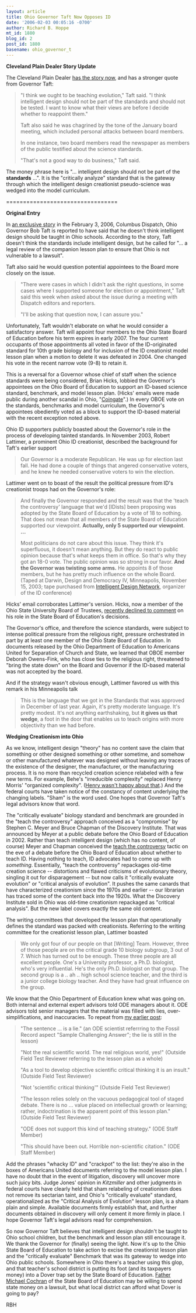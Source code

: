 ```yaml
---
layout: article
title: Ohio Governor Taft Now Opposes ID
date: '2006-02-03 00:05:16 -0700'
author: Richard B. Hoppe
mt_id: 1880
blog_id: 2
post_id: 1880
basename: ohio_governor_t
---
```

**Cleveland Plain Dealer Story Update**

The Cleveland Plain Dealer [has the story now](http://www.cleveland.com/ohio/plaindealer/index.ssf?/base/news/1139046202261880.xml&amp;coll=2), and has a stronger quote from Governor Taft:

>  "I think we ought to be teaching evolution," Taft said. "I think intelligent design should not be part of the standards and should not be tested. I want to know what their views are before I decide whether to reappoint them."
> 
> Taft also said he was chagrined by the tone of the January board meeting, which included personal attacks between board members.
> 
> In one instance, two board members read the newspaper as members of the public testified about the science standards.
> 
> "That's not a good way to do business," Taft said. 

The money phrase here is "... intelligent design should not be part of the **standards** ...".  It is the "critically analyze" standard that is the gateway through which the intelligent design creationist pseudo-science was wedged into the model curriculum.

=================================

**Original Entry**

In [an exclusive story](http://www.dispatch.com/news-story.php?story=163812) in the February 3, 2006, Columbus Dispatch, Ohio Governor Bob Taft is reported to have said that he doesn't think intelligent design should be taught in Ohio schools.  According to the story, Taft doesn't think the standards include intelligent design, but he called for "... a legal review of the companion lesson plan to ensure that Ohio is not vulnerable to a lawsuit".  

Taft also said he would question potential appointees to the Board more closely on the issue.

> "There were cases in which I didn't ask the right questions, in some cases where I supported someone for election or appointment," Taft said this week when asked about the issue during a meeting with Dispatch editors and reporters.
> 
> "I'll be asking that question now, I can assure you." 

Unfortunately, Taft wouldn't elaborate on what he would consider a satisfactory answer.  Taft will appoint four members to the Ohio State Board of Education before his term expires in early 2007.  The four current occupants of those appointments all voted in favor of the ID-originated standard for 10th grade biology and for inclusion of the ID creationist model lesson plan when a motion to delete it was defeated in 2004. One changed his vote in the recent narrow vote (9-8) to retain it.

This is a reversal for a Governor whose chief of staff when the science standards were being considered, Brian Hicks, lobbied the Governor's appointees on the Ohio Board of Education to support an ID-based science standard, benchmark, and model lesson plan. (Hicks' emails were made public during another scandal in Ohio, "[Coingate](http://en.wikipedia.org/wiki/Coingate)".)  In every OBOE vote on the standards, benchmarks and model curriculum, the Governor's appointees obediently voted as a block to support the ID-based material with the recent exception noted above.

Ohio ID supporters publicly boasted about the Governor's role in the process of developing tainted standards.  In November 2003, Robert Lattimer, a prominent Ohio ID creationist, described the background for Taft's earlier support

> Our Governor is a moderate Republican.  He was up for election last fall.  He had done a couple of things that angered conservative voters, and he knew he needed conservative voters to win the election.

Lattimer went on to boast of the result the political pressure from ID's creationist troops had on the Governor's role:

> And finally the Governor responded and the result was that the 'teach the controversy' language that we'd \[IDists\] been proposing was adopted by the State Board of Education by a vote of 18 to nothing.  That does not mean that all members of the State Board of Education supported our viewpoint.  **Actually, only 5 supported our viewpoint**.
> **...**
> 
> Most politicians do not care about this issue.  They think it's superfluous, it doesn't mean anything.  But they do react to public opinion because that's what keeps them in office.  So that's why they got an 18-0 vote.  The public opinion was so strong in our favor.  **And the Governor was twisting some arms.**  He appoints 8 of those members, but he has pretty much influence on the whole Board.  (Taped at Darwin, Design and Democracy IV, Minneapolis, November 15, 2003; tape purchased from [Intelligent Design Network](http://www.intelligentdesignnetwork.org/), organizer of the ID conference)

Hicks' email corroborates Lattimer's version.  Hicks, now a member of the Ohio State University Board of Trustees, [recently declined to comment](http://www.thelantern.com/media/paper333/news/2006/01/09/Campus/Professors.Oppose.Science.Curriculum-1322136.shtml?norewrite&amp;sourcedomain=www.thelantern.com) on his role in the State Board of Education's decisions.

The Governor's office, and therefore the science standards, were subject to intense political pressure from the religious right, pressure orchestrated in part by at least one member of the Ohio State Board of Education.  In documents released by the Ohio Department of Education to Americans United for Separation of Church and State, we learned that OBOE member Deborah Owens-Fink, who has close ties to the religious right, threatened to "bring the state down" on the Board and Governor if the ID-based material was not accepted by the board.

And if the strategy wasn't obvious enough, Lattimer favored us with this remark in his Minneapolis talk

> This is the language that we got in the Standards that was approved in December of last year.  Again, it's pretty moderate language.  It's pretty modest.  It's not anything earthshaking, but **it gives us that wedge**, a foot in the door that enables us to teach origins with more objectivity than we had before.

**Wedging Creationism into Ohio**

As we know, intelligent design "theory" has no content save the claim that something or other designed something or other sometime, and somehow or other manufactured whatever was designed without leaving any traces of the existence of the designer, the manufacturer, or the manufacturing process.  It is no more than recycled creation science relabeled with a few new terms.  For example, Behe's "irreducible complexity" replaced Henry Morris' "organized complexity".  ([Henry wasn't happy about that](http://www.icr.org/index.php?module=articles&amp;action=view&amp;ID=476).)  And the federal courts have taken notice of the constancy of content underlying the changing labels.  "Sham" is the word used.  One hopes that Governor Taft's legal advisors know that word.

The "critically evaluate" biology standard and benchmark are grounded in the "teach the controversy" approach conceived as a "compromise" by Stephen C. Meyer and Bruce Chapman of the Discovery Institute.  That was announced by Meyer at a public debate before the Ohio Board of Education in 2002.  Rather than teach intelligent design (which has no content, of course) Meyer and Chapman conceived the [teach the controversy](http://www.wired.com/wired/archive/12.10/evolution_pr.html) tactic on the eve of a debate before the Ohio Board of Education about whether to teach ID.  Having nothing to teach, ID advocates had to come up with _something_.  Essentially, "teach the controversy" repackages old-time creation science -- distortions and flawed criticisms of evolutionary theory, singling it out for disparagement -- but now calls it "critically evaluate evolution" or "critical analysis of evolution".  It pushes the same canards that have characterized creationism since the 1970s and earlier -- our librarian has traced some of the content back into the 1920s.   What the Discovery Institute sold in Ohio was old-time creationism repackaged as "critical analysis".  But the new label covers exactly the same old content.

The writing committees that developed the lesson plan that operationally defines the standard was packed with creationists.  Referring to the writing committee for the creationist lesson plan, Lattimer boasted

>  We only got four of our people on that \[Writing\] Team.  However, three of those people are on the critical grade 10 biology subgroup, 3 out of 7.  Which has turned out to be enough.  These three people are all excellent people.  One's a University professor, a Ph.D. biologist, who's very influential.  He's the only Ph.D. biologist on that group.  The second group is a .. ah .. high school science teacher, and the third is a junior college biology teacher.  And they have had great influence on the group.  

We know that the Ohio Department of Education knew what was going on.  Both internal and external expert advisors told ODE managers about it.  ODE advisors told senior managers that the material was filled with lies, over-simplifications, and inaccuracies.   To repeat from [my earlier post](http://www.pandasthumb.org/archives/2006/01/ohio_fordham_ev_1.html):

> "The sentence ... is a lie." (an ODE scientist referrring to the Fossil Record aspect "Sample Challenging Answer"; the lie is still in the lesson)
> 
> "Not the real scientific world.  The real religious world, yes!"  (Outside Field Test Reviewer referring to the lesson plan as a whole)
> 
> "As a tool to develop objective scientific critical thinking it is an insult."  (Outside Field Test Reviewer)
> 
> "Not 'scientific critical thinking'"  (Outside Field Test Reviewer)
> 
> "The lesson relies solely on the vacuous pedagogical tool of staged debate.  There is no ... value placed on intellectual growth or learning; rather, indoctrination is the apparent point of this lesson plan."  (Outside Field Test Reviewer)
> 
> "ODE does not support this kind of teaching strategy."  (ODE Staff Member)
> 
> "This should have been out.  Horrible non-scientific citation."  (ODE Staff Member)

Add the phrases "whacky ID" and "crackpot" to the list: they're also in the boxes of Americans United documents referring to the model lesson plan.  I have no doubt that in the event of litigation, discovery will uncover more such juicy bits.  Judge Jones' opinion in _Kitzmiller_ and other judgments in federal courts have clearly held that sham relabeling of creationism does not remove its sectarian taint, and Ohio's "critically evaluate" standard, operationalized as the "Critical Analysis of Evolution" lesson plan, is a sham plain and simple.  Available documents firmly establish that, and further documents obtained in discovery will only cement it more firmly in place.  I hope Governor Taft's legal advisors read for comprehension.

So now Governor Taft believes that intelligent design shouldn't be taught to Ohio school children, but the benchmark and lesson plan still encourage it.  We thank the Governor for (finally) seeing the light.  Now it's up to the Ohio State Board of Education to take action to excise the creationist lesson plan and the "critically evaluate" Benchmark that was its gateway to wedge into Ohio public schools.  Somewhere in Ohio there's a teacher using this glop, and that teacher's school district is putting its foot (and its taxpayers money) into a Dover trap set by the State Board of Education.  [Father Michael Cochran](http://www.christchurchanglican.org/pages/priests.html) of the State Board of Education may be willing to spend state money on a lawsuit, but what local district can afford what Dover is going to pay?

RBH
